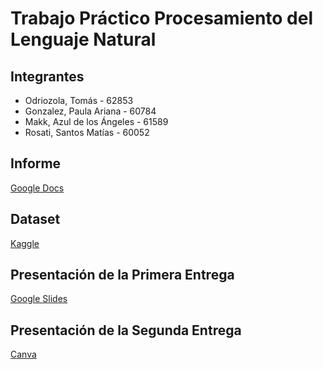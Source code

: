 # Trabajo Práctico Procesamiento del Lenguaje Natural

## Integrantes
- Odriozola, Tomás - 62853
- Gonzalez, Paula Ariana - 60784
- Makk, Azul de los Ángeles - 61589
- Rosati, Santos Matías - 60052

## Informe
[Google Docs](https://docs.google.com/document/d/1kngeomos0BOtAPAuvtscXTJ7YQpsmNpu9AedeMw_p4c)

## Dataset
[Kaggle](https://www.kaggle.com/datasets/arushchillar/disneyland-reviews)

## Presentación de la Primera Entrega
[Google Slides](https://docs.google.com/presentation/d/1ojYp0rCtxf-mTPZJFNEiaEZ771R32g9AuT_e8jaHtUk/)

## Presentación de la Segunda Entrega
[Canva](https://www.canva.com/design/DAFz_Mhuatc/llKKyo4tcjOPQnIdpKADHw/edit?utm_content=DAFz_Mhuatc&utm_campaign=designshare&utm_medium=link2&utm_source=sharebutton)
